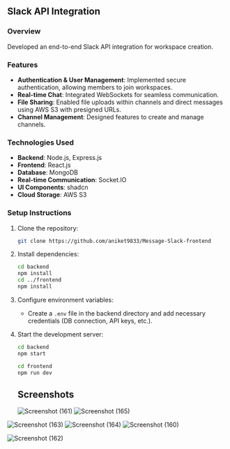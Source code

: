 ## Slack API Integration

### Overview
Developed an end-to-end Slack API integration for workspace creation.

### Features
- **Authentication & User Management**: Implemented secure authentication, allowing members to join workspaces.
- **Real-time Chat**: Integrated WebSockets for seamless communication.
- **File Sharing**: Enabled file uploads within channels and direct messages using AWS S3 with presigned URLs.
- **Channel Management**: Designed features to create and manage channels.

### Technologies Used
- **Backend**: Node.js, Express.js
- **Frontend**: React.js
- **Database**: MongoDB
- **Real-time Communication**: Socket.IO
- **UI Components**: shadcn
- **Cloud Storage**: AWS S3

### Setup Instructions
1. Clone the repository:
   ```sh
   git clone https://github.com/aniket9833/Message-Slack-frontend
   ```
2. Install dependencies:
   ```sh
   cd backend
   npm install
   cd ../frontend
   npm install
   ```
3. Configure environment variables:
   - Create a `.env` file in the backend directory and add necessary credentials (DB connection, API keys, etc.).
4. Start the development server:
   ```sh
   cd backend
   npm start
   ```
   ```sh
   cd frontend
   npm run dev
   ```


   ## Screenshots
   ![Screenshot (161)](https://github.com/user-attachments/assets/30f1a13e-d75c-43d7-90bb-d46b92a449f1)
   ![Screenshot (165)](https://github.com/user-attachments/assets/8623c791-f4a9-4884-bc58-2775e5a1a8f8)

  ![Screenshot (163)](https://github.com/user-attachments/assets/ae2d37a8-8129-43d7-9c77-b8d261462516)
  ![Screenshot (164)](https://github.com/user-attachments/assets/385953e4-4c6c-4c54-8ecb-2bac7c250b60)
![Screenshot (160)](https://github.com/user-attachments/assets/89968c19-2689-4a5e-992f-bb48ab1c9b81)

![Screenshot (162)](https://github.com/user-attachments/assets/6ec242b0-b326-4ea5-aa74-dc09f3521b5b)
